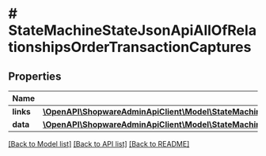 # # StateMachineStateJsonApiAllOfRelationshipsOrderTransactionCaptures

## Properties

Name | Type | Description | Notes
------------ | ------------- | ------------- | -------------
**links** | [**\OpenAPI\ShopwareAdminApiClient\Model\StateMachineStateJsonApiAllOfRelationshipsOrderTransactionCapturesLinks**](StateMachineStateJsonApiAllOfRelationshipsOrderTransactionCapturesLinks.md) |  | [optional]
**data** | [**\OpenAPI\ShopwareAdminApiClient\Model\StateMachineStateJsonApiAllOfRelationshipsOrderTransactionCapturesData[]**](StateMachineStateJsonApiAllOfRelationshipsOrderTransactionCapturesData.md) |  | [optional]

[[Back to Model list]](../../README.md#models) [[Back to API list]](../../README.md#endpoints) [[Back to README]](../../README.md)
